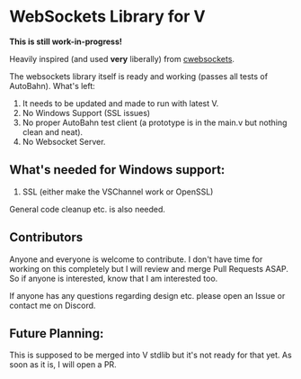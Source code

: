 # WebSockets Library for V

**This is still work-in-progress!**

Heavily inspired (and used **very** liberally) from [cwebsockets](https://github.com/jeremyhahn/cwebsocket). 

The websockets library itself is ready and working (passes all tests of AutoBahn). What's left:

1. It needs to be updated and made to run with latest V.
2. No Windows Support (SSL issues)
3. No proper AutoBahn test client (a prototype is in the main.v but nothing clean and neat).
4. No Websocket Server.

## What's needed for Windows support:

1. SSL (either make the VSChannel work or OpenSSL)

General code cleanup etc. is also needed.

## Contributors

Anyone and everyone is welcome to contribute. I don't have time for working on this completely but I will review and merge Pull Requests ASAP. So if anyone is interested, know that I am interested too.

If anyone has any questions regarding design etc. please open an Issue or contact me on Discord.

## Future Planning:

This is supposed to be merged into V stdlib but it's not ready for that yet. As soon as it is, I will open a PR.

